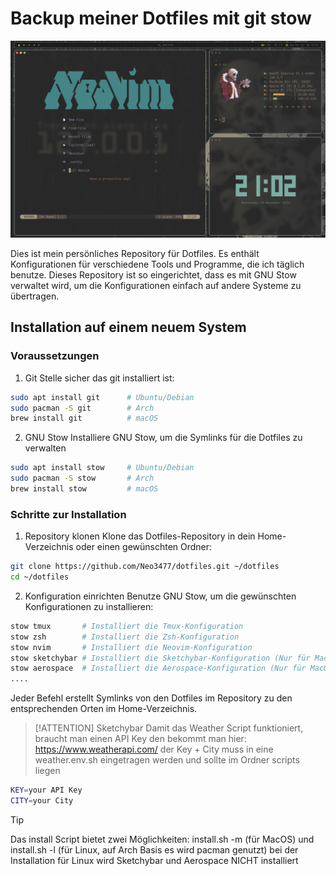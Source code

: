 # Backup meiner Dotfiles mit git stow


![Screenshot](Screenshot.jpg)


Dies ist mein persönliches Repository für Dotfiles. Es enthält Konfigurationen für verschiedene Tools und Programme, die ich täglich benutze. Dieses Repository ist so eingerichtet, dass es mit GNU Stow verwaltet wird, um die Konfigurationen einfach auf andere Systeme zu übertragen.

## Installation auf einem neuem System

### Voraussetzungen

1. Git
Stelle sicher das git installiert ist:

```bash
sudo apt install git      # Ubuntu/Debian
sudo pacman -S git        # Arch
brew install git          # macOS
```

2. GNU Stow
Installiere GNU Stow, um die Symlinks für die Dotfiles zu verwalten

```bash
sudo apt install stow     # Ubuntu/Debian
sudo pacman -S stow       # Arch
brew install stow         # macOS
```

### Schritte zur Installation

1. Repository klonen
Klone das Dotfiles-Repository in dein Home-Verzeichnis oder einen gewünschten Ordner:

```bash
git clone https://github.com/Neo3477/dotfiles.git ~/dotfiles
cd ~/dotfiles
```

2. Konfiguration einrichten
Benutze GNU Stow, um die gewünschten Konfigurationen zu installieren:

```bash
stow tmux       # Installiert die Tmux-Konfiguration
stow zsh        # Installiert die Zsh-Konfiguration
stow nvim       # Installiert die Neovim-Konfiguration
stow sketchybar # Installiert die Sketchybar-Konfiguration (Nur für MacOS)
stow aerospace  # Installiert die Aerospace-Konfiguration (Nur für MacOS)
....
```

Jeder Befehl erstellt Symlinks von den Dotfiles im Repository zu den entsprechenden Orten im Home-Verzeichnis.

>[!ATTENTION]
>Sketchybar
>Damit das Weather Script funktioniert, braucht man einen API Key
>den bekommt man hier: https://www.weatherapi.com/
>der Key + City muss in eine weather.env.sh eingetragen werden
>und sollte im Ordner scripts liegen

```bash
KEY=your API Key
CITY=your City
```

>[!TIP]
>Das install Script bietet zwei Möglichkeiten:
>install.sh -m (für MacOS) und
>install.sh -l (für Linux, auf Arch Basis es wird pacman genutzt)
>bei der Installation für Linux wird Sketchybar und Aerospace NICHT installiert


